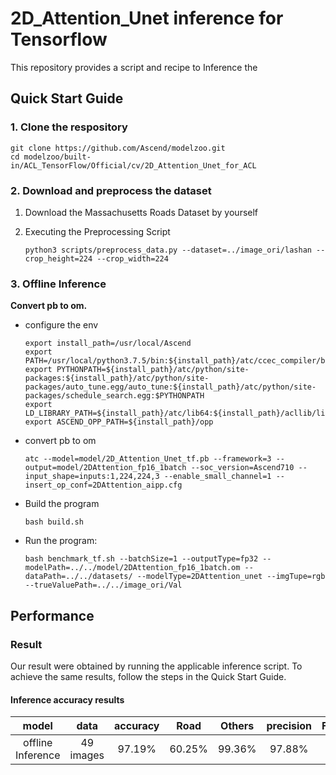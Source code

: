 # 2D_Attention_Unet inference for Tensorflow

This repository provides a script and recipe to Inference the

## Quick Start Guide

### 1. Clone the respository

```shell
git clone https://github.com/Ascend/modelzoo.git
cd modelzoo/built-in/ACL_TensorFlow/Official/cv/2D_Attention_Unet_for_ACL
```

### 2. Download and preprocess the dataset

1. Download the Massachusetts Roads Dataset by yourself

2. Executing the Preprocessing Script
   ```
   python3 scripts/preprocess_data.py --dataset=../image_ori/lashan --crop_height=224 --crop_width=224
   ```
 
### 3. Offline Inference

**Convert pb to om.**

- configure the env

  ```
  export install_path=/usr/local/Ascend
  export PATH=/usr/local/python3.7.5/bin:${install_path}/atc/ccec_compiler/bin:${install_path}/atc/bin:$PATH
  export PYTHONPATH=${install_path}/atc/python/site-packages:${install_path}/atc/python/site-packages/auto_tune.egg/auto_tune:${install_path}/atc/python/site-packages/schedule_search.egg:$PYTHONPATH
  export LD_LIBRARY_PATH=${install_path}/atc/lib64:${install_path}/acllib/lib64:$LD_LIBRARY_PATH
  export ASCEND_OPP_PATH=${install_path}/opp
  ```

- convert pb to om
  ```
  atc --model=model/2D_Attention_Unet_tf.pb --framework=3 --output=model/2DAttention_fp16_1batch --soc_version=Ascend710 --input_shape=inputs:1,224,224,3 --enable_small_channel=1 --insert_op_conf=2DAttention_aipp.cfg
  ```

- Build the program

  ```
  bash build.sh
  ```

- Run the program:

  ```
  bash benchmark_tf.sh --batchSize=1 --outputType=fp32 --modelPath=../../model/2DAttention_fp16_1batch.om --dataPath=../../datasets/ --modelType=2DAttention_unet --imgTupe=rgb --trueValuePath=../../image_ori/Val
  ```
  
## Performance

### Result

Our result were obtained by running the applicable inference script. To achieve the same results, follow the steps in the Quick Start Guide.

#### Inference accuracy results

|       model       | **data**   |       accuracy      |    Road      |    Others    |    precision    |    F1_score    |    Iou    |
| :---------------: | :-------:  | :-----------------: | :----------: | :----------: | :-------------: | :------------: | :-------: |
| offline Inference |  49 images |     97.19%          |    60.25%    |    99.36%    |     97.88%      |      97.44%    |    76.02% |
